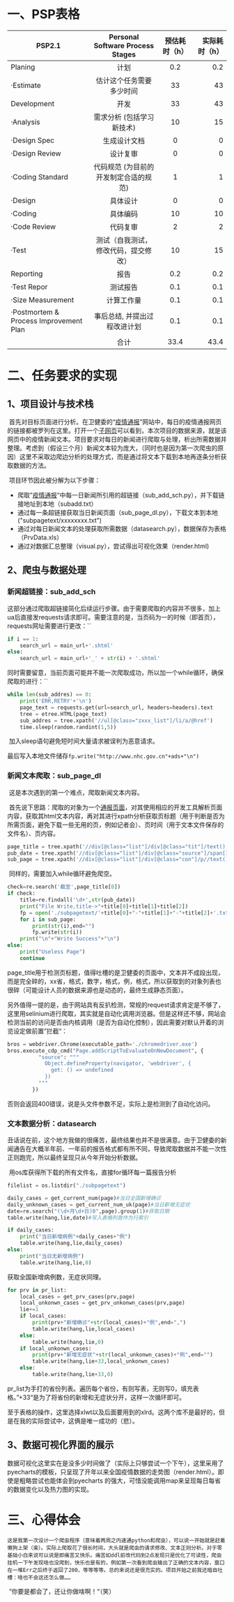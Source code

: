 # 一、PSP表格
| PSP2.1   |      Personal Software Process Stages     | 预估耗时（h） |  实际耗时（h）  |
|----------|:-------------:|:------:| ------:|
| Planing |  计划 | 0.2 | 0.2 |
| ·Estimate |  估计这个任务需要多少时间 | 33 |43|
| Development |开发 |33|43|
|  ·Analysis  |需求分析 (包括学习新技术)|10|15|
|·Design Spec| 生成设计文档|0|0|
|·Design Review|设计复审|0|0|
|·Coding Standard |代码规范 (为目前的开发制定合适的规范)|1|1|
|·Design|具体设计|0|0|
|·Coding|具体编码|10|10|
|·Code Review|代码复审|2|2|
|·Test|测试（自我测试，修改代码，提交修改）|10|15|
|Reporting|报告|0.2|0.2|
|·Test Repor|测试报告|0.1|0.1|
| ·Size Measurement |计算工作量|0.1|0.1|
| ·Postmortem & Process Improvement Plan | 事后总结, 并提出过程改进计划|0.1|0.1|
||合计|33.4|43.4|



# 二、任务要求的实现

## 1、项目设计与技术栈

​	首先对目标页面进行分析。在卫健委的“[疫情通报](http://www.nhc.gov.cn/xcs/yqtb/list_gzbd.shtml)”网站中，每日的疫情通报网页的链接都被罗列在这里。打开一个[子网页](http://www.nhc.gov.cn/xcs/yqtb/202209/b607d59ecc594874b90728c056176376.shtml)可以看到，本次项目的数据来源，就是该网页中的疫情新闻文本。项目要求对每日的新闻进行爬取与处理，析出所需数据并整理。考虑到（假设三个月）新闻文本较为庞大，（同时也是因为第一次爬虫的原因）这里不采取边爬边分析的处理方式，而是通过将文本下载到本地再逐条分析获取数据的方法。

​	项目环节因此被分解为以下步骤：

- 爬取”[疫情通报](http://www.nhc.gov.cn/xcs/yqtb/list_gzbd.shtml)“中每一日新闻所引用的超链接（sub_add_sch.py），并下载链接地址到本地（subadd.txt）
- 通过每一条超链接获取当日新闻页面（sub_page_dl.py），下载文本到本地("subpagetext/xxxxxxxx.txt")
- 通过对每日新闻文本的处理获取所需数据（datasearch.py），数据保存为表格（PrvData.xls）
- 通过对数据汇总整理（visual.py），尝试得出可视化效果（render.html)

## 2、爬虫与数据处理

### 新闻超链接：sub_add_sch

​	这部分通过爬取超链接简化后续运行步骤。由于需要爬取的内容并不很多，加上ua后直接发requests请求即可。需要注意的是，当页码为一的时候（即首页），requests网址需要进行更改：``

```python
if i == 1:
    search_url = main_url+'.shtml'
else:
    search_url = main_url+'_' + str(i) + '.shtml'
```

​	同时需要留意，当前页面可能并不能一次爬取成功，所以加一个while循环，确保爬取的进行：``

```python
while len(sub_addres) == 0:
    print('ERR,RETRY'+'\n')
    page_text = requests.get(url=search_url, headers=headers).text
    tree = etree.HTML(page_text)
    sub_addres = tree.xpath('//ul[@class="zxxx_list"]/li/a/@href')
    time.sleep(random.randint(1,5))
```

​	加入sleep语句避免短时间大量请求被误判为恶意请求。

​	最后写入本地文件储存`fp.write("http://www.nhc.gov.cn"+ads+"\n")`

### 新闻文本爬取：sub_page_dl

​	这是本次遇到的第一个难点，爬取新闻文本内容。

​	首先说下思路：爬取的对象为一个[通报页面](http://www.nhc.gov.cn/xcs/yqtb/202209/b607d59ecc594874b90728c056176376.shtml)，对其使用相应的开发工具解析页面内容，获取其html文本内容，再对其进行xpath分析获取页标题（用于判断是否为所需页面，避免下载一些无用的页，例如记者会）、页时间（用于文本文件保存的文件名）、页内容。

```python
page_title = tree.xpath('//div[@class="list"]/div[@class="tit"]/text()')
pub_date = tree.xpath('//div[@class="list"]/div[@class="source"]/span[1]/text()')
sub_page = tree.xpath('//div[@class="list"]/div[@class="con"]/p//text()')
```

​	同样的，需要加入while循环避免爬空。

```python
check=re.search('截至',page_title[0])
if check:
    title=re.findall('\d+',str(pub_date))
    print("File Write,title->"+title[0]+title[1]+title[2])
    fp = open('./subpagetext/'+title[0]+"-"+title[1]+"-"+title[2]+'.txt','w',encoding='utf-8')
    for i in sub_page:
        print(str(i),end="")
        fp.write(str(i))
    print("\n"+"Write Success"+"\n")
else:
    print("Useless Page")
    continue
```

​	page_title用于检测页标题，值得吐槽的是卫健委的页面中，文本并不成段出现，而是完全碎的，xx省，格式，数字，格式，例，格式，所以获取到的对象列表也很碎（可能设计人员的数据来源也是动态的，最终生成静态页面）。

​	另外值得一提的是，由于网站具有反扒检测，常规的request请求肯定是不够了，这里用selinium进行爬取，其实就是自动化调用浏览器。但是这样还不够，网站会检测当前的访问是否由内核调用（是否为自动化控制），因此需要对默认开着的浏览设定做前置”拦截“：

```python
bros = webdriver.Chrome(executable_path='./chromedriver.exe')
bros.execute_cdp_cmd("Page.addScriptToEvaluateOnNewDocument", {
          "source": """
            Object.defineProperty(navigator, 'webdriver', {
              get: () => undefined
            })
          """
        })
```

​	否则会返回400错误，说是头文件参数不足，实际上是检测到了自动化访问。

### 文本数据分析：datasearch

​	丑话说在前，这个地方我做的很痛苦，最终结果也并不是很满意。由于卫健委的新闻通告在大概半年前、一年前的报告格式都有所不同，导致爬取数据并不能一次性正则跑完，所以最终呈现只从今年开始分析数据。

​	用os库获得所下载的所有文件名，直接for循环每一篇报告分析

```python
filelist = os.listdir("./subpagetext")
```

```python
daily_cases = get_current_num(page)#当日全国新增确诊
daily_unknown_cases = get_current_num_uk(page)#当日新增无症状
date=re.search("(\d+月\d+日)0",page).group(1)#获取日期
table.write(hang,lie,date)#写入表格列首作为行索引
```

```python
if daily_cases:
    print("当日新增病例"+daily_cases+"例")
    table.write(hang,lie,daily_cases)
else:
    print("当日无新增病例")
    table.write(hang,lie,0)
```

获取全国新增病例数，无症状同理。

```python
for prv in pr_list:
    local_cases = get_prv_cases(prv,page)
    local_unkonwn_cases = get_prv_unkonwn_cases(prv,page)
    lie+=1
    if local_cases:
        print(prv+"新增确诊"+str(local_cases)+"例",end=",")
        table.write(hang,lie,local_cases)
    else:
        table.write(hang,lie,0)
    if local_unkonwn_cases:
        print(prv+"新增无症状"+str(local_unkonwn_cases)+"例",end="")
        table.write(hang,lie+33,local_unkonwn_cases)
    else:
        table.write(hang,lie+33,0)
```

​	pr_list为手打的省份列表。遍历每个省份，有则写表，无则写0，填充表格。”+33“是为了将省份的新增和无症状分开，这样一次循环即可。

​	至于表格的操作，这里选择xlwt以及后面要用到的xlrd。这两个库不是最好的，但是在我的实际尝试中，这俩是唯一成功的（悲）。

## 3、数据可视化界面的展示

​	数据可视化这里实在是没多少时间做了（实际上只够尝试一个下午），这里采用了pyecharts的模板，只呈现了开年以来全国疫情数据的走势图（render.html）。即使是粗略尝试也能体会到pyecharts 的强大，可惜没能调用map来呈现每日每省的数据变化以及热力图的实现。

# 三、心得体会

 	这是我第一次设计一个爬虫程序（意味着两周之内速通python和爬虫），可以说一开始就是赶着懒狗上架（楽）。实际上爬取花了很长时间，大头就是爬虫的请求修改、文本正则分析。对于零基础小白来说可以说是即痛苦又快乐。痛苦如ddl前改代码到2点发现只是优化了可读性，爬虫挂机一下午发现啥也没爬到，快乐也是有的，例如第一次看到爬虫输出了正确的文本内容，窗口在一堆Err之后终于返回了200，等等等等。总的来说还是很充实的。项目开始之前我还暗自吐槽：啥也不会这还怎么做……

​	”你要是都会了，还让你做啥啊！“（笑）